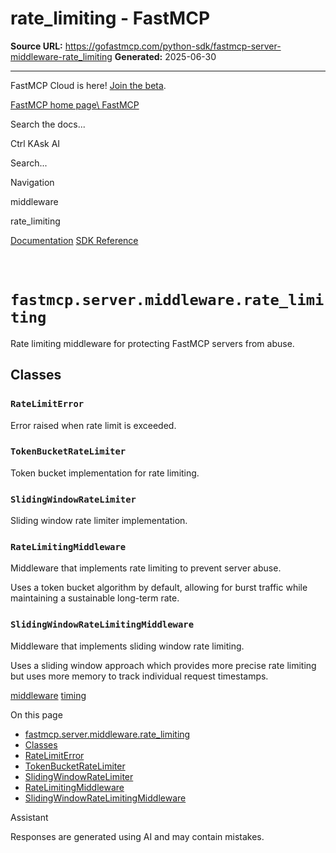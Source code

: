 # rate_limiting - FastMCP

**Source URL:** https://gofastmcp.com/python-sdk/fastmcp-server-middleware-rate_limiting
**Generated:** 2025-06-30

---

FastMCP Cloud is here! [Join the beta](https://fastmcp.link/x0Kyhy2).

[FastMCP home page\\
FastMCP](https://gofastmcp.com/)

Search the docs...

Ctrl KAsk AI

Search...

Navigation

middleware

rate\_limiting

[Documentation](https://gofastmcp.com/getting-started/welcome) [SDK Reference](https://gofastmcp.com/python-sdk/fastmcp-exceptions)

# [​](https://gofastmcp.com/python-sdk/fastmcp-server-middleware-rate_limiting\#fastmcp-server-middleware-rate-limiting)  `fastmcp.server.middleware.rate_limiting`

Rate limiting middleware for protecting FastMCP servers from abuse.

## [​](https://gofastmcp.com/python-sdk/fastmcp-server-middleware-rate_limiting\#classes)  Classes

### [​](https://gofastmcp.com/python-sdk/fastmcp-server-middleware-rate_limiting\#ratelimiterror)  `RateLimitError`

Error raised when rate limit is exceeded.

### [​](https://gofastmcp.com/python-sdk/fastmcp-server-middleware-rate_limiting\#tokenbucketratelimiter)  `TokenBucketRateLimiter`

Token bucket implementation for rate limiting.

### [​](https://gofastmcp.com/python-sdk/fastmcp-server-middleware-rate_limiting\#slidingwindowratelimiter)  `SlidingWindowRateLimiter`

Sliding window rate limiter implementation.

### [​](https://gofastmcp.com/python-sdk/fastmcp-server-middleware-rate_limiting\#ratelimitingmiddleware)  `RateLimitingMiddleware`

Middleware that implements rate limiting to prevent server abuse.

Uses a token bucket algorithm by default, allowing for burst traffic
while maintaining a sustainable long-term rate.

### [​](https://gofastmcp.com/python-sdk/fastmcp-server-middleware-rate_limiting\#slidingwindowratelimitingmiddleware)  `SlidingWindowRateLimitingMiddleware`

Middleware that implements sliding window rate limiting.

Uses a sliding window approach which provides more precise rate limiting
but uses more memory to track individual request timestamps.

[middleware](https://gofastmcp.com/python-sdk/fastmcp-server-middleware-middleware) [timing](https://gofastmcp.com/python-sdk/fastmcp-server-middleware-timing)

On this page

- [fastmcp.server.middleware.rate\_limiting](https://gofastmcp.com/python-sdk/fastmcp-server-middleware-rate_limiting#fastmcp-server-middleware-rate-limiting)
- [Classes](https://gofastmcp.com/python-sdk/fastmcp-server-middleware-rate_limiting#classes)
- [RateLimitError](https://gofastmcp.com/python-sdk/fastmcp-server-middleware-rate_limiting#ratelimiterror)
- [TokenBucketRateLimiter](https://gofastmcp.com/python-sdk/fastmcp-server-middleware-rate_limiting#tokenbucketratelimiter)
- [SlidingWindowRateLimiter](https://gofastmcp.com/python-sdk/fastmcp-server-middleware-rate_limiting#slidingwindowratelimiter)
- [RateLimitingMiddleware](https://gofastmcp.com/python-sdk/fastmcp-server-middleware-rate_limiting#ratelimitingmiddleware)
- [SlidingWindowRateLimitingMiddleware](https://gofastmcp.com/python-sdk/fastmcp-server-middleware-rate_limiting#slidingwindowratelimitingmiddleware)

Assistant

Responses are generated using AI and may contain mistakes.